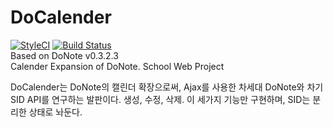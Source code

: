 # DoCalender
[![StyleCI](https://github.styleci.io/repos/159660444/shield?branch=master)](https://github.styleci.io/repos/159660444)
[![Build Status](https://travis-ci.org/startergate/DoCalender.svg?branch=master)](https://travis-ci.org/startergate/DoCalender)<br>
Based on DoNote v0.3.2.3<br />
Calender Expansion of DoNote. School Web Project<br />

DoCalender는 DoNote의 캘린더 확장으로써, Ajax를 사용한 차세대 DoNote와 차기 SID API를 연구하는 발판이다. 생성, 수정, 삭제. 이 세가지 기능만 구현하며, SID는 분리한 상태로 놔둔다.
